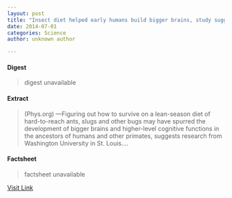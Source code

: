```yaml
---
layout: post
title: "Insect diet helped early humans build bigger brains, study suggests"
date: 2014-07-01
categories: Science
author: unknown author

---
```



#### Digest
>digest unavailable

#### Extract
>(Phys.org) —Figuring out how to survive on a lean-season diet of hard-to-reach ants, slugs and other bugs may have spurred the development of bigger brains and higher-level cognitive functions in the ancestors of humans and other primates, suggests research from Washington University in St. Louis....

#### Factsheet
>factsheet unavailable

[Visit Link](http://phys.org/news322982872.html)


